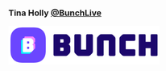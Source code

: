 ### Tina Holly [@BunchLive](https://github.com/BunchLive)

[![Bunch logo](Bunch-logo-300x76.png)](https://bunch.live)
